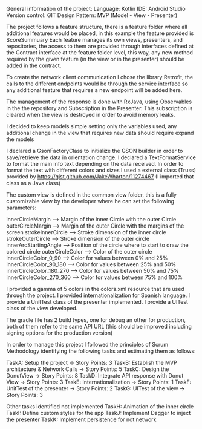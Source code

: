 General information of the project:
Language: Kotlin
IDE: Android Studio 
Version control: GIT
Design Pattern: MVP (Model - View - Presenter)

The project follows a feature structure, there is a feature folder where all additional features would be placed, in this example the feature provided is ScoreSummuary
Each feature manages its own views, presenters, and repositories, the access to them are provided through interfaces defined at the Contract interface at the feature folder level, 
this way, any new method required by the given feature (in the view or in the presenter) should be added in the contract.

To create the network client communication I chose the library Retrofit, the calls to the different endpoints would be through the service interface so any additional feature
that requires a new endpoint will be added here.

The management of the response is done with RxJava, using Observables in the the repository and Subscription in the Presenter.
This subscription is cleared when the view is destroyed in order to avoid memory leaks.

I decided to keep models simple setting only the variables used, any additional change in the view that requires new data should require expand the models

I declared a GsonFactoryClass to initialize the GSON builder in order to save/retrieve the data in orientation change.
I declared a TextFormatService to format the main info text depending on the data received.
In order to format the text with different colors and sizes I used a external class (Truss) provided by https://gist.github.com/JakeWharton/11274467 (I imported that class as a Java class)

The custom view is defined in the common view folder, this is a fully customizable view by the developer where he can set the following parameters:

innerCircleMargin --> Margin of the inner Circle with the outer Circle
outerCircleMargin --> Margin of the outer Circle with the margins of the screen
strokeInnerCircle --> Stroke dimension of the inner circle
strokeOuterCircle --> Stroke dimension of the outer circle
innerArcStartingAngle --> Position of the circle where to start to draw the colored circle
outerCircleColor --> Color of the outer circle
innerCircleColor_0_90 --> Color for values between 0% and 25%
innerCircleColor_90_180 --> Color for values between 25% and 50%
innerCircleColor_180_270 --> Color for values between 50% and 75%
innerCircleColor_270_360 --> Color for values between 75% and 100%

I provided a gamma of 5 colors in the colors.xml resource that are used through the project.
I provided internationalization for Spanish language.
I provide a UnitTest class of the presenter implemented.
I provide a UITest class of the view developed.

The gradle file has 2 build types, one for debug an other for production, both of them refer to the same API URL (this should be improved including signing options
for the production version)

In order to manage this project I followed the principles of Scrum Methodology identifying the following tasks and estimating them as follows:

TaskA: Setup the project -> Story Points: 3
TaskB: Establish the MVP architecture & Network Calls -> Story Points: 5
TaskC: Design the DonutView -> Story Points: 8
TaskD: Integrate API response with Donut View -> Story Points: 3
TaskE: Internationalization -> Story Points: 1
TaskF: UnitTest of the presenter -> Story Points: 2
TaskG: UITest of the view -> Story Points: 3

Other tasks identified not implemented
TaskH: Animation of the inner circle
TaskI: Define custom styles for the app
TaskJ: Implement Dagger to inject the presenter
TaskK: Implement persistence for not network